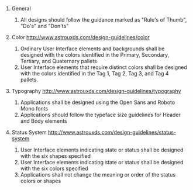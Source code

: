 1. General 
	1. All designs should follow the guidance marked as "Rule's of Thumb", "Do's" and "Don'ts" 

2. Color  http://www.astrouxds.com/design-guidelines/color
	1. Ordinary User Interface elements and backgrounds shall be designed with the colors identified in the Primary, Secondary, Tertiary, and Quaternary pallets
	2. User Interface elements that require distinct colors shall be designed with the colors identified in the Tag 1, Tag 2, Tag 3, and Tag 4 pallets.
	
3. Typography  http://www.astrouxds.com/design-guidelines/typography
	1. Applications shall be designed using the Open Sans and Roboto Mono fonts
	2. Applications should follow the typeface size guidelines for Header and Body elements
	
4. Status System  http://www.astrouxds.com/design-guidelines/status-system
	1. User Interface elements indicating state or status shall be designed with the six shapes specified 
	2. User Interface elements indicating state or status shall be designed with the six colors specified
	3. Applications shall not change the meaning or order of the status colors or shapes